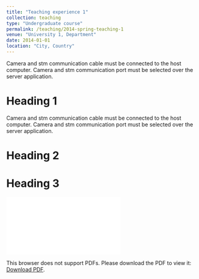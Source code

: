 ```yaml
---
title: "Teaching experience 1"
collection: teaching
type: "Undergraduate course"
permalink: /teaching/2014-spring-teaching-1
venue: "University 1, Department"
date: 2014-01-01
location: "City, Country"
---
```


Camera and stm communication cable must be connected to the host computer.
Camera and stm communication port must be selected over the server application.

Heading 1
======
Camera and stm communication cable must be connected to the host computer.
Camera and stm communication port must be selected over the server application.

Heading 2
======

Heading 3
======

<object data="../_teaching/Installation.pdf" type="application/pdf" width="700px" height="700px">
    <embed src="../_teaching/Installation.pdf">
        <p>This browser does not support PDFs. Please download the PDF to view it: <a href="../_teaching/Installation.pdf">Download PDF</a>.</p>
    </embed>
</object>
